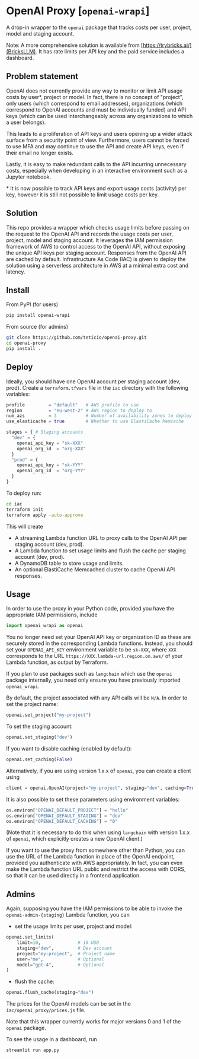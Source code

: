 # OpenAI Proxy [`openai-wrapi`]

A drop-in wrapper to the `openai` package that tracks costs per user, project, model and staging account.

Note: A more comprehensive solution is available from [https://trybricks.ai/](BricksLLM). It has rate limits per API key and the paid service includes a dashboard.

## Problem statement

OpenAI does not currently provide any way to monitor or limit API usage costs by user*, project or model. In fact, there is no concept of "project", only users (which correspond to email addresses), organizations (which correspond to OpenAI accounts and must be individually funded) and API keys (which can be used interchangeably across any organizations to which a user belongs).

This leads to a proliferation of API keys and users opening up a wider attack surface from a security point of view. Furthermore, users cannot be forced to use MFA and may continue to use the API and create API keys, even if their email no longer exists.

Lastly, it is easy to make redundant calls to the API incurring unnecessary costs, especially when developing in an interactive environment such as a Jupyter notebook.

\* It is now possible to track API keys and export usage costs (activity) per key, however it is still not possible to limit usage costs per key.

## Solution

This repo provides a wrapper which checks usage limits before passing on the request to the OpenAI API and records the usage costs per user, project, model and staging account. It leverages the IAM permission framework of AWS to control access to the OpenAI API, without exposing the unique API keys per staging account. Responses from the OpenAI API are cached by default. Infrastructure As Code (IAC) is given to deploy the solution using a serverless architecture in AWS at a minimal extra cost and latency.

## Install

From PyPI (for users)

```bash
pip install openai-wrapi
```

From source (for admins)

```bash
git clone https://github.com/teticio/openai-proxy.git
cd openai-proxy
pip install .
```

## Deploy

Ideally, you should have one OpenAI account per staging account (dev, prod). Create a `terraform.tfvars` file in the `iac` directory with the following variables:

```terraform
profile         = "default"   # AWS profile to use
region          = "eu-west-2" # AWS region to deploy to
num_azs         = 3           # Number of availability zones to deploy to (limited by available Elastic IP addresses)
use_elasticache = true        # Whether to use ElastiCache Memcache

stages = { # Staging accounts
  "dev" = {
    openai_api_key = "sk-XXX"
    openai_org_id  = "org-XXX"
  }
  "prod" = {
    openai_api_key = "sk-YYY"
    openai_org_id  = "org-YYY"
  }
}
```

To deploy run:

```bash
cd iac
terraform init
terraform apply -auto-approve
```

This will create
- A streaming Lambda function URL to proxy calls to the OpenAI API per staging account (dev, prod).
- A Lambda function to set usage limits and flush the cache per staging account (dev, prod).
- A DynamoDB table to store usage and limits.
- An optional ElastiCache Memcached cluster to cache OpenAI API responses.

## Usage

In order to use the proxy in your Python code, provided you have the appropriate IAM permissions, include

```python
import openai_wrapi as openai
```

You no longer need set your OpenAI API key or organization ID as these are securely stored in the corresponding Lambda functions. Instead, you should set your `OPENAI_API_KEY` environment variable to be `sk-XXX`, where `XXX` corresponds to the URL `https://XXX.lambda-url.region.on.aws/` of your Lambda function, as output by Terraform.

If you plan to use packages such as `langchain` which use the `openai` package internally, you need only ensure you have previously imported `openai_wrapi`.

By default, the project associated with any API calls will be `N/A`. In order to set the project name:

```python
openai.set_project("my-project")
```

To set the staging account:

```python
openai.set_staging("dev")
```

If you want to disable caching (enabled by default):
    
```python
openai.set_caching(False)
```

Alternatively, if you are using version 1.x.x of `openai`, you can create a client using

```python
client = openai.OpenAI(project="my-project", staging="dev", caching=True)
```

It is also possible to set these parameters using environment variables:

```python
os.environ["OPENAI_DEFAULT_PROJECT"] = "hello"
os.environ["OPENAI_DEFAULT_STAGING"] = "dev"
os.environ["OPENAI_DEFAULT_CACHING"] = "0"
```

(Note that it is necessary to do this when using `langchain` with version 1.x.x of `openai`, which explicitly creates a new OpenAI client.)

If you want to use the proxy from somewhere other than Python, you can use the URL of the Lambda function in place of the OpenAI endpoint, provided you authenticate with AWS appropriately. In fact, you can even make the Lambda function URL public and restrict the access with CORS, so that it can be used directly in a frontend application.

## Admins

Again, supposing you have the IAM permissions to be able to invoke the `openai-admin-{staging}` Lambda function, you can

- set the usage limits per user, project and model:

```python
openai.set_limits(
    limit=10,              # 10 USD
    staging="dev",         # Dev account
    project="my-project",  # Project name
    user="me",             # Optional
    model="gpt-4",         # Optional
)
```

- flush the cache:

```python
openai.flush_cache(staging="dev")
```

The prices for the OpenAI models can be set in the `iac/openai_proxy/prices.js` file.

Note that this wrapper currently works for major versions 0 and 1 of the `openai` package.

To see the usage in a dashboard, run

```python
streamlit run app.py
```
